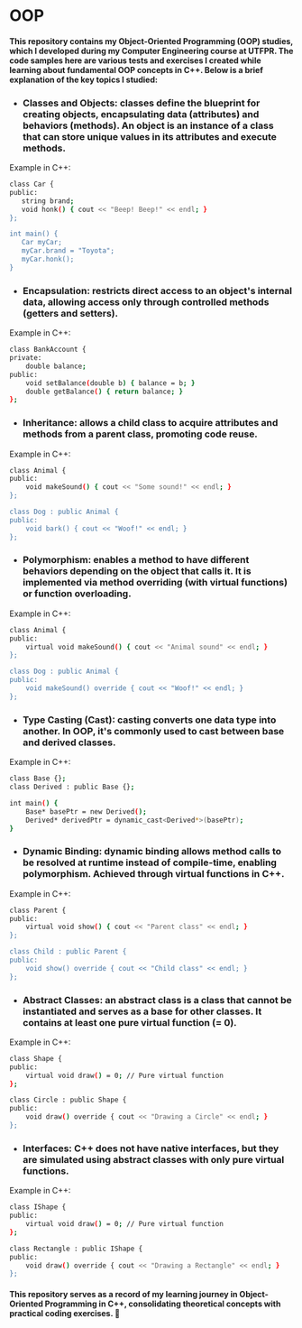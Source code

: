 
# OOP

#### This repository contains my Object-Oriented Programming (OOP) studies, which I developed during my Computer Engineering course at UTFPR. The code samples here are various tests and exercises I created while learning about fundamental OOP concepts in C++. Below is a brief explanation of the key topics I studied:

 * ### Classes and Objects: classes define the blueprint for creating objects, encapsulating data (attributes) and behaviors (methods). An object is an instance of a class that can store unique values in its attributes and execute methods.
 Example in C++:
 ```bash
 class Car {
public:
    string brand;
    void honk() { cout << "Beep! Beep!" << endl; }
};

int main() {
    Car myCar;
    myCar.brand = "Toyota";
    myCar.honk();
}
 ```


 * ### Encapsulation: restricts direct access to an object's internal data, allowing access only through controlled methods (getters and setters).
 Example in C++: 

```bash
class BankAccount {
private:
    double balance;
public:
    void setBalance(double b) { balance = b; }
    double getBalance() { return balance; }
};
```


* ### Inheritance: allows a child class to acquire attributes and methods from a parent class, promoting code reuse.
 Example in C++: 
```bash
class Animal {
public:
    void makeSound() { cout << "Some sound!" << endl; }
};

class Dog : public Animal {
public:
    void bark() { cout << "Woof!" << endl; }
};
```


* ### Polymorphism: enables a method to have different behaviors depending on the object that calls it. It is implemented via method overriding (with virtual functions) or function overloading.
 Example in C++:
```bash
class Animal {
public:
    virtual void makeSound() { cout << "Animal sound" << endl; }
};

class Dog : public Animal {
public:
    void makeSound() override { cout << "Woof!" << endl; }
};
```


* ### Type Casting (Cast): casting converts one data type into another. In OOP, it's commonly used to cast between base and derived classes.
 Example in C++: 
```bash
class Base {};
class Derived : public Base {};

int main() {
    Base* basePtr = new Derived();
    Derived* derivedPtr = dynamic_cast<Derived*>(basePtr);
}
```


* ### Dynamic Binding: dynamic binding allows method calls to be resolved at runtime instead of compile-time, enabling polymorphism. Achieved through virtual functions in C++.
 Example in C++: 
```bash
class Parent {
public:
    virtual void show() { cout << "Parent class" << endl; }
};

class Child : public Parent {
public:
    void show() override { cout << "Child class" << endl; }
};
```


* ### Abstract Classes: an abstract class is a class that cannot be instantiated and serves as a base for other classes. It contains at least one pure virtual function (= 0).
 Example in C++: 
```bash
class Shape {
public:
    virtual void draw() = 0; // Pure virtual function
};

class Circle : public Shape {
public:
    void draw() override { cout << "Drawing a Circle" << endl; }
};
```


* ### Interfaces: C++ does not have native interfaces, but they are simulated using abstract classes with only pure virtual functions.
 Example in C++:
```bash
class IShape {
public:
    virtual void draw() = 0; // Pure virtual function
};

class Rectangle : public IShape {
public:
    void draw() override { cout << "Drawing a Rectangle" << endl; }
};
```

#### This repository serves as a record of my learning journey in Object-Oriented Programming in C++, consolidating theoretical concepts with practical coding exercises. 🚀
 